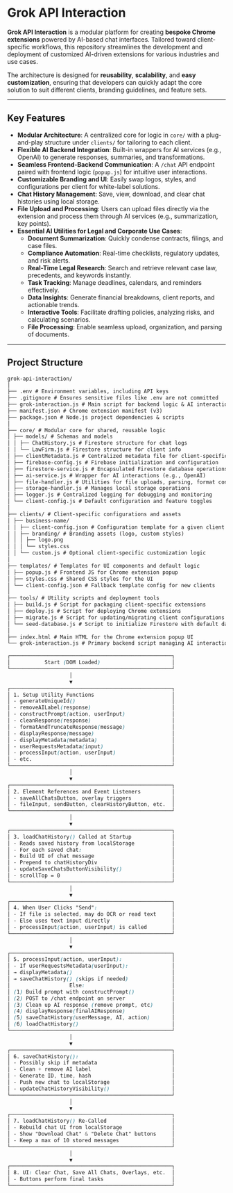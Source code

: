 # Grok API Interaction

**Grok API Interaction** is a modular platform for creating **bespoke Chrome extensions** powered by AI-based chat interfaces. Tailored toward client-specific workflows, this repository streamlines the development and deployment of customized AI-driven extensions for various industries and use cases.

The architecture is designed for **reusability**, **scalability**, and **easy customization**, ensuring that developers can quickly adapt the core solution to suit different clients, branding guidelines, and feature sets.

---

## Key Features

- **Modular Architecture**: A centralized core for logic in `core/` with a plug-and-play structure under `clients/` for tailoring to each client.
- **Flexible AI Backend Integration**: Built-in wrappers for AI services (e.g., OpenAI) to generate responses, summaries, and transformations.
- **Seamless Frontend-Backend Communication**: A `/chat` API endpoint paired with frontend logic (`popup.js`) for intuitive user interactions.
- **Customizable Branding and UI**: Easily swap logos, styles, and configurations per client for white-label solutions.
- **Chat History Management**: Save, view, download, and clear chat histories using local storage.
- **File Upload and Processing**: Users can upload files directly via the extension and process them through AI services (e.g., summarization, key points).
- **Essential AI Utilities for Legal and Corporate Use Cases**:
  - **Document Summarization**: Quickly condense contracts, filings, and case files.
  - **Compliance Automation**: Real-time checklists, regulatory updates, and risk alerts.
  - **Real-Time Legal Research**: Search and retrieve relevant case law, precedents, and keywords instantly.
  - **Task Tracking**: Manage deadlines, calendars, and reminders effectively.
  - **Data Insights**: Generate financial breakdowns, client reports, and actionable trends.
  - **Interactive Tools**: Facilitate drafting policies, analyzing risks, and calculating scenarios.
  - **File Processing**: Enable seamless upload, organization, and parsing of documents.

---

## Project Structure

```markdown
grok-api-interaction/
│
├── .env # Environment variables, including API keys
├── .gitignore # Ensures sensitive files like .env are not committed
├── grok-interaction.js # Main script for backend logic & AI interaction
├── manifest.json # Chrome extension manifest (v3)
├── package.json # Node.js project dependencies & scripts
│
├── core/ # Modular core for shared, reusable logic
│ ├── models/ # Schemas and models
│ │ ├── ChatHistory.js # Firestore structure for chat logs
│ │ └── LawFirm.js # Firestore structure for client info
│ ├── clientMetadata.js # Centralized metadata file for client-specific information, such as business details, key contacts, compliance policies, branding, and response templates
│ ├── firebase-config.js # Firebase initialization and configuration
│ ├── firestore-service.js # Encapsulated Firestore database operations
│ ├── ai-service.js # Wrapper for AI interactions (e.g., OpenAI)
│ ├── file-handler.js # Utilities for file uploads, parsing, format conversion
│ ├── storage-handler.js # Manages local storage operations
│ ├── logger.js # Centralized logging for debugging and monitoring
│ └── client-config.js # Default configuration and feature toggles
│
├── clients/ # Client-specific configurations and assets
│ ├── business-name/
│ │ ├── client-config.json # Configuration template for a given client
│ │ ├── branding/ # Branding assets (logo, custom styles)
│ │ │ ├── logo.png
│ │ │ └── styles.css
│ │ └── custom.js # Optional client-specific customization logic
│
├── templates/ # Templates for UI components and default logic
│ ├── popup.js # Frontend JS for Chrome extension popup
│ ├── styles.css # Shared CSS styles for the UI
│ └── client-config.json # Fallback template config for new clients
│
├── tools/ # Utility scripts and deployment tools
│ ├── build.js # Script for packaging client-specific extensions
│ ├── deploy.js # Script for deploying Chrome extensions
│ ├── migrate.js # Script for updating/migrating client configurations
│ └── seed-database.js # Script to initialize Firestore with default data
│
├── index.html # Main HTML for the Chrome extension popup UI
└── grok-interaction.js # Primary backend script managing AI interactions
```

```scss
┌────────────────────────────────────────────────────┐
│           Start (DOM Loaded)                       │
└────────────────────────────────────────────────────┘
                    │
                    ▼
┌────────────────────────────────────────────────────┐
│ 1. Setup Utility Functions                         │
│ - generateUniqueId()                               │
│ - removeAILabel(response)                          │
│ - constructPrompt(action, userInput)               │
│ - cleanResponse(response)                          │
│ - formatAndTruncateResponse(message)               │
│ - displayResponse(message)                         │
│ - displayMetadata(metadata)                        │
│ - userRequestsMetadata(input)                      │
│ - processInput(action, userInput)                  │
│ - etc.                                             │
└────────────────────────────────────────────────────┘
                    │
                    ▼
┌────────────────────────────────────────────────────┐
│ 2. Element References and Event Listeners          │
│ - saveAllChatsButton, overlay triggers             │
│ - fileInput, sendButton, clearHistoryButton, etc.  │
└────────────────────────────────────────────────────┘
                    │
                    ▼
┌────────────────────────────────────────────────────┐
│ 3. loadChatHistory() Called at Startup             │
│ - Reads saved history from localStorage            │
│ - For each saved chat:                             │
│ - Build UI of chat message                         │
│ - Prepend to chatHistoryDiv                        │
│ - updateSaveChatsButtonVisibility()                │
│ - scrollTop = 0                                    │
└────────────────────────────────────────────────────┘
                    │
                    ▼
┌────────────────────────────────────────────────────┐
│ 4. When User Clicks "Send":                        │
│ - If file is selected, may do OCR or read text     │
│ - Else uses text input directly                    │
│ - processInput(action, userInput) is called        │
└────────────────────────────────────────────────────┘
                    │
                    ▼
┌────────────────────────────────────────────────────┐
│ 5. processInput(action, userInput):                │
│ - If userRequestsMetadata(userInput):              │
│ → displayMetadata()                                │
│ → saveChatHistory() (skips if needed)              │
│                   Else:                            │
│ (1) Build prompt with constructPrompt()            │
│ (2) POST to /chat endpoint on server               │
│ (3) Clean up AI response (remove prompt, etc)      │
│ (4) displayResponse(finalAIResponse)               │
│ (5) saveChatHistory(userMessage, AI, action)       │
│ (6) loadChatHistory()                              │
└────────────────────────────────────────────────────┘
                    │
                    ▼
┌────────────────────────────────────────────────────┐
│ 6. saveChatHistory():                              │
│ - Possibly skip if metadata                        │
│ - Clean + remove AI label                          │
│ - Generate ID, time, hash                          │
│ - Push new chat to localStorage                    │
│ - updateChatHistoryVisibility()                    │
└────────────────────────────────────────────────────┘
                    │
                    ▼
┌────────────────────────────────────────────────────┐
│ 7. loadChatHistory() Re-Called                     │
│ - Rebuild chat UI from localStorage                │
│ - Show "Download Chat" & "Delete Chat" buttons     │
│ - Keep a max of 10 stored messages                 │
└────────────────────────────────────────────────────┘
                    │
                    ▼
┌────────────────────────────────────────────────────┐
│ 8. UI: Clear Chat, Save All Chats, Overlays, etc.  │
│ - Buttons perform final tasks                      │
└────────────────────────────────────────────────────┘
```
